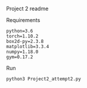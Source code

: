 Project 2 readme

Requirements

```
python=3.6
torch=1.10.2
box2d-py=2.3.8
matplotlib=3.3.4
numpy=1.18.0
gym=0.17.2
```

Run
```
python3 Project2_attempt2.py
```
